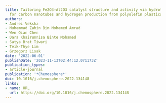 ```yaml
---
title: Tailoring Fe2O3–Al2O3 catalyst structure and activity via hydrothermal synthesis
  for carbon nanotubes and hydrogen production from polyolefin plastics
authors:
- Andrei Veksha
- Muhammad Zahin Bin Mohamed Amrad
- Wen Qian Chen
- Dara Khairunnisa Binte Mohamed
- Satya Brat Tiwari
- Teik-Thye Lim
- Grzegorz Lisak
date: '2022-06-01'
publishDate: '2023-11-13T02:44:12.071173Z'
publication_types:
- article-journal
publication: '*Chemosphere*'
doi: 10.1016/j.chemosphere.2022.134148
links:
- name: URL
  url: https://doi.org/10.1016/j.chemosphere.2022.134148
---
```

